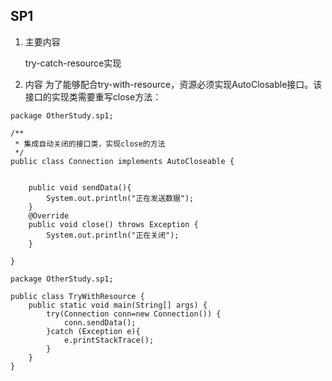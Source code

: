## SP1

1. 主要内容

   try-catch-resource实现

2. 内容
  为了能够配合try-with-resource，资源必须实现AutoClosable接口。该接口的实现类需要重写close方法：

  ```
  package OtherStudy.sp1;
  
  /**
   * 集成自动关闭的接口类，实现close的方法
   */
  public class Connection implements AutoCloseable {
  
  
      public void sendData(){
          System.out.println("正在发送数据");
      }
      @Override
      public void close() throws Exception {
          System.out.println("正在关闭");
      }
  
  }
  
  ```

  ```
  package OtherStudy.sp1;
  
  public class TryWithResource {
      public static void main(String[] args) {
          try(Connection conn=new Connection()) {
              conn.sendData();
          }catch (Exception e){
              e.printStackTrace();
          }
      }
  }
  
  ```

  


